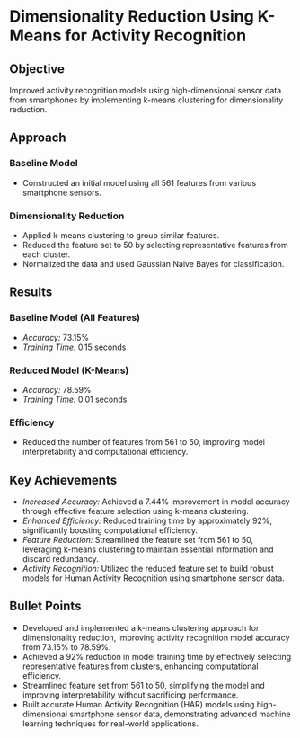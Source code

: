 # Dimensionality Reduction Using K-Means for Activity Recognition

## Objective
Improved activity recognition models using high-dimensional sensor data from smartphones by implementing k-means clustering for dimensionality reduction.

## Approach

### Baseline Model
- Constructed an initial model using all 561 features from various smartphone sensors.

### Dimensionality Reduction
- Applied k-means clustering to group similar features.
- Reduced the feature set to 50 by selecting representative features from each cluster.
- Normalized the data and used Gaussian Naive Bayes for classification.

## Results

### Baseline Model (All Features)
- *Accuracy:* 73.15%
- *Training Time:* 0.15 seconds

### Reduced Model (K-Means)
- *Accuracy:* 78.59%
- *Training Time:* 0.01 seconds

### Efficiency
- Reduced the number of features from 561 to 50, improving model interpretability and computational efficiency.

## Key Achievements
- *Increased Accuracy:* Achieved a 7.44% improvement in model accuracy through effective feature selection using k-means clustering.
- *Enhanced Efficiency:* Reduced training time by approximately 92%, significantly boosting computational efficiency.
- *Feature Reduction:* Streamlined the feature set from 561 to 50, leveraging k-means clustering to maintain essential information and discard redundancy.
- *Activity Recognition:* Utilized the reduced feature set to build robust models for Human Activity Recognition using smartphone sensor data.

## Bullet Points
- Developed and implemented a k-means clustering approach for dimensionality reduction, improving activity recognition model accuracy from 73.15% to 78.59%.
- Achieved a 92% reduction in model training time by effectively selecting representative features from clusters, enhancing computational efficiency.
- Streamlined feature set from 561 to 50, simplifying the model and improving interpretability without sacrificing performance.
- Built accurate Human Activity Recognition (HAR) models using high-dimensional smartphone sensor data, demonstrating advanced machine learning techniques for real-world applications.
